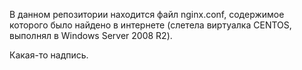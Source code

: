 В данном репозитории находится файл nginx.conf, содержимое которого было найдено в интернете (слетела виртуалка CENTOS, выполнял в Windows Server 2008 R2).

Какая-то надпись.
